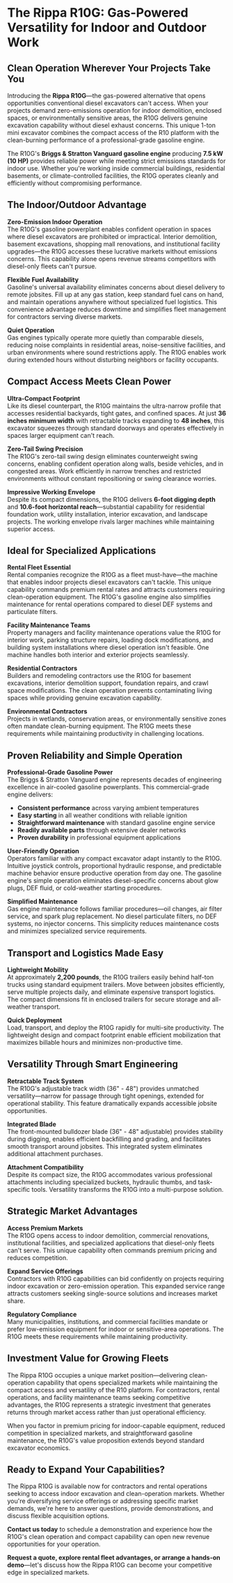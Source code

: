 # The Rippa R10G: Gas-Powered Versatility for Indoor and Outdoor Work

## Clean Operation Wherever Your Projects Take You

Introducing the **Rippa R10G**—the gas-powered alternative that opens opportunities conventional diesel excavators can't access. When your projects demand zero-emissions operation for indoor demolition, enclosed spaces, or environmentally sensitive areas, the R10G delivers genuine excavation capability without diesel exhaust concerns. This unique 1-ton mini excavator combines the compact access of the R10 platform with the clean-burning performance of a professional-grade gasoline engine.

The R10G's **Briggs & Stratton Vanguard gasoline engine** producing **7.5 kW (10 HP)** provides reliable power while meeting strict emissions standards for indoor use. Whether you're working inside commercial buildings, residential basements, or climate-controlled facilities, the R10G operates cleanly and efficiently without compromising performance.

## The Indoor/Outdoor Advantage

**Zero-Emission Indoor Operation**  
The R10G's gasoline powerplant enables confident operation in spaces where diesel excavators are prohibited or impractical. Interior demolition, basement excavations, shopping mall renovations, and institutional facility upgrades—the R10G accesses these lucrative markets without emissions concerns. This capability alone opens revenue streams competitors with diesel-only fleets can't pursue.

**Flexible Fuel Availability**  
Gasoline's universal availability eliminates concerns about diesel delivery to remote jobsites. Fill up at any gas station, keep standard fuel cans on hand, and maintain operations anywhere without specialized fuel logistics. This convenience advantage reduces downtime and simplifies fleet management for contractors serving diverse markets.

**Quiet Operation**  
Gas engines typically operate more quietly than comparable diesels, reducing noise complaints in residential areas, noise-sensitive facilities, and urban environments where sound restrictions apply. The R10G enables work during extended hours without disturbing neighbors or facility occupants.

## Compact Access Meets Clean Power

**Ultra-Compact Footprint**  
Like its diesel counterpart, the R10G maintains the ultra-narrow profile that accesses residential backyards, tight gates, and confined spaces. At just **36 inches minimum width** with retractable tracks expanding to **48 inches**, this excavator squeezes through standard doorways and operates effectively in spaces larger equipment can't reach.

**Zero-Tail Swing Precision**  
The R10G's zero-tail swing design eliminates counterweight swing concerns, enabling confident operation along walls, beside vehicles, and in congested areas. Work efficiently in narrow trenches and restricted environments without constant repositioning or swing clearance worries.

**Impressive Working Envelope**  
Despite its compact dimensions, the R10G delivers **6-foot digging depth** and **10.6-foot horizontal reach**—substantial capability for residential foundation work, utility installation, interior excavation, and landscape projects. The working envelope rivals larger machines while maintaining superior access.

## Ideal for Specialized Applications

**Rental Fleet Essential**  
Rental companies recognize the R10G as a fleet must-have—the machine that enables indoor projects diesel excavators can't tackle. This unique capability commands premium rental rates and attracts customers requiring clean-operation equipment. The R10G's gasoline engine also simplifies maintenance for rental operations compared to diesel DEF systems and particulate filters.

**Facility Maintenance Teams**  
Property managers and facility maintenance operations value the R10G for interior work, parking structure repairs, loading dock modifications, and building system installations where diesel operation isn't feasible. One machine handles both interior and exterior projects seamlessly.

**Residential Contractors**  
Builders and remodeling contractors use the R10G for basement excavations, interior demolition support, foundation repairs, and crawl space modifications. The clean operation prevents contaminating living spaces while providing genuine excavation capability.

**Environmental Contractors**  
Projects in wetlands, conservation areas, or environmentally sensitive zones often mandate clean-burning equipment. The R10G meets these requirements while maintaining productivity in challenging locations.

## Proven Reliability and Simple Operation

**Professional-Grade Gasoline Power**  
The Briggs & Stratton Vanguard engine represents decades of engineering excellence in air-cooled gasoline powerplants. This commercial-grade engine delivers:

- **Consistent performance** across varying ambient temperatures
- **Easy starting** in all weather conditions with reliable ignition
- **Straightforward maintenance** with standard gasoline engine service
- **Readily available parts** through extensive dealer networks
- **Proven durability** in professional equipment applications

**User-Friendly Operation**  
Operators familiar with any compact excavator adapt instantly to the R10G. Intuitive joystick controls, proportional hydraulic response, and predictable machine behavior ensure productive operation from day one. The gasoline engine's simple operation eliminates diesel-specific concerns about glow plugs, DEF fluid, or cold-weather starting procedures.

**Simplified Maintenance**  
Gas engine maintenance follows familiar procedures—oil changes, air filter service, and spark plug replacement. No diesel particulate filters, no DEF systems, no injector concerns. This simplicity reduces maintenance costs and minimizes specialized service requirements.

## Transport and Logistics Made Easy

**Lightweight Mobility**  
At approximately **2,200 pounds**, the R10G trailers easily behind half-ton trucks using standard equipment trailers. Move between jobsites efficiently, serve multiple projects daily, and eliminate expensive transport logistics. The compact dimensions fit in enclosed trailers for secure storage and all-weather transport.

**Quick Deployment**  
Load, transport, and deploy the R10G rapidly for multi-site productivity. The lightweight design and compact footprint enable efficient mobilization that maximizes billable hours and minimizes non-productive time.

## Versatility Through Smart Engineering

**Retractable Track System**  
The R10G's adjustable track width (36" - 48") provides unmatched versatility—narrow for passage through tight openings, extended for operational stability. This feature dramatically expands accessible jobsite opportunities.

**Integrated Blade**  
The front-mounted bulldozer blade (36" - 48" adjustable) provides stability during digging, enables efficient backfilling and grading, and facilitates smooth transport around jobsites. This integrated system eliminates additional attachment purchases.

**Attachment Compatibility**  
Despite its compact size, the R10G accommodates various professional attachments including specialized buckets, hydraulic thumbs, and task-specific tools. Versatility transforms the R10G into a multi-purpose solution.

## Strategic Market Advantages

**Access Premium Markets**  
The R10G opens access to indoor demolition, commercial renovations, institutional facilities, and specialized applications that diesel-only fleets can't serve. This unique capability often commands premium pricing and reduces competition.

**Expand Service Offerings**  
Contractors with R10G capabilities can bid confidently on projects requiring indoor excavation or zero-emission operation. This expanded service range attracts customers seeking single-source solutions and increases market share.

**Regulatory Compliance**  
Many municipalities, institutions, and commercial facilities mandate or prefer low-emission equipment for indoor or sensitive-area operations. The R10G meets these requirements while maintaining productivity.

## Investment Value for Growing Fleets

The Rippa R10G occupies a unique market position—delivering clean-operation capability that opens specialized markets while maintaining the compact access and versatility of the R10 platform. For contractors, rental operations, and facility maintenance teams seeking competitive advantages, the R10G represents a strategic investment that generates returns through market access rather than just operational efficiency.

When you factor in premium pricing for indoor-capable equipment, reduced competition in specialized markets, and straightforward gasoline maintenance, the R10G's value proposition extends beyond standard excavator economics.

## Ready to Expand Your Capabilities?

The Rippa R10G is available now for contractors and rental operations seeking to access indoor excavation and clean-operation markets. Whether you're diversifying service offerings or addressing specific market demands, we're here to answer questions, provide demonstrations, and discuss flexible acquisition options.

**Contact us today** to schedule a demonstration and experience how the R10G's clean operation and compact capability can open new revenue opportunities for your operation.

**Request a quote, explore rental fleet advantages, or arrange a hands-on demo**—let's discuss how the Rippa R10G can become your competitive edge in specialized markets.
